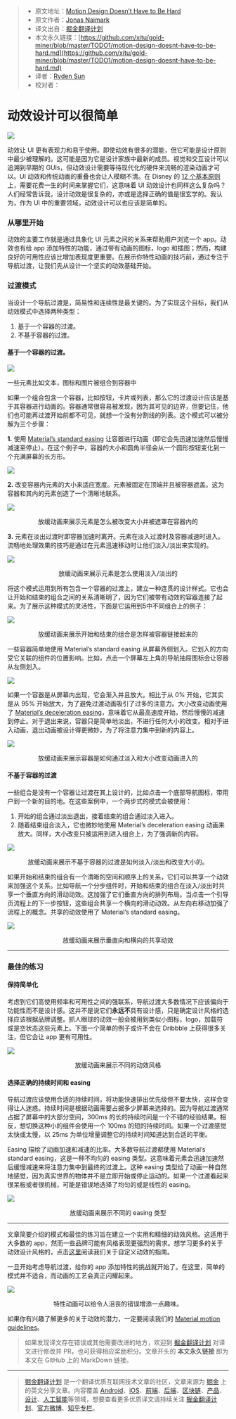 > * 原文地址：[Motion Design Doesn’t Have to Be Hard](https://medium.com/google-design/motion-design-doesnt-have-to-be-hard-33089196e6c2)
> * 原文作者：[Jonas Naimark](https://medium.com/@jnaimark?source=post_header_lockup)
> * 译文出自：[掘金翻译计划](https://github.com/xitu/gold-miner)
> * 本文永久链接：[https://github.com/xitu/gold-miner/blob/master/TODO1/motion-design-doesnt-have-to-be-hard.md](https://github.com/xitu/gold-miner/blob/master/TODO1/motion-design-doesnt-have-to-be-hard.md)
> * 译者：[Ryden Sun](https://juejin.im/user/585b9407da2f6000657a5c0c)
> * 校对者：

# 动效设计可以很简单

![](https://cdn-images-1.medium.com/max/2000/1*mVa7DA7XfZUb0cDpNj-Vng.gif)

动效让 UI 更有表现力和易于使用。即使动效有很多的潜能，但它可能是设计原则中最少被理解的。这可能是因为它是设计家族中最新的成员。视觉和交互设计可以追溯到早期的 GUIs，但动效设计需要等待现代化的硬件来流畅的渲染动画才可以。UI 动效和传统动画的重叠也会让人模糊不清。在 Disney 的 [12 个基本原则](https://en.wikipedia.org/wiki/12_basic_principles_of_animation) 上，需要花费一生的时间来掌握它们，这意味着 UI 动效设计也同样这么复杂吗？人们经常告诉我，设计动效是很复杂的，亦或是选择正确的值是很玄学的。我认为，作为 UI 中的重要领域，动效设计可以也应该是简单的。

### 从哪里开始

动效的主要工作就是通过具象化 UI 元素之间的关系来帮助用户浏览一个 app。动效也有给 app 添加特性的功能，通过带有动画的图标，logo 和插图；然而，构建良好的可用性应该比增加表现度更重要。在展示你特性动画的技巧前，通过专注于导航过渡，让我们先从设计一个坚实的动效基础开始。

### 过渡模式

当设计一个导航过渡是，简易性和连续性是最关键的。为了实现这个目标，我们从动效模式中选择两种类型：

1.  基于一个容器的过渡。
2.  不基于容器的过渡。

#### 基于一个容器的过渡。

![](https://cdn-images-1.medium.com/max/600/1*SX8QU5bCP1ceLQhM1DRr8g.gif)

一些元素比如文本，图标和图片被组合到容器中

如果一个组合包含一个容器，比如按钮，卡片或列表，那么它的过渡设计应该是基于其容器进行动画的。容器通常很容易被发现，因为其可见的边界，但要记住，他们也可能再过渡开始前都不可见，就想一个没有分割线的列表。这个模式可以被分解为三个步骤：

**1.** 使用 [Material’s standard easing](https://material.io/design/motion/speed.html#easing) 让容器进行动画（即它会先迅速加速然后慢慢减速至停止）。在这个例子中，容器的大小和圆角半径会从一个圆形按钮变化到一个充满屏幕的长方形。

![](https://cdn-images-1.medium.com/max/800/1*dv557WZmYFEx_T7Z4XUpFA.gif)

**2.** 改变容器内元素的大小来适应宽度。元素被固定在顶端并且被容器遮盖。这为容器和其内的元素创造了一个清晰地联系。

![](https://cdn-images-1.medium.com/max/800/1*IgUQHrbcRGyGpW8laj6ZWw.gif)

<center>放缓动画来展示元素是怎么被改变大小并被遮罩在容器内的</center>

**3.** 元素在淡出过渡时即容器加速时离开。元素在淡入过渡时及容器减速时进入。流畅地处理效果的技巧是通过在元素迅速移动时让他们淡入/淡出来实现的。

![](https://cdn-images-1.medium.com/max/1000/1*GXG-QKLh4ILSjw3_A9FCfA.gif)

<center>放缓动画来展示元素是怎么使用淡入/淡出的</center>

将这个模式运用到所有包含一个容器的过渡上，建立一种连贯的设计样式。它也会让开始和结束的组合之间的关系清晰明了，因为它们被带有动效的容器连接了起来。为了展示这种模式的灵活性，下面是它运用到5中不同组合上的例子：

![](https://cdn-images-1.medium.com/max/2000/1*uyyN_Xoe3fnvlVi0mvY0nA.gif)

<center>放缓动画来展示开始和结束的组合是怎样被容器链接起来的</center>

一些容器简单地使用 Material’s standard easing 从屏幕外侧划入。它划入的方向受它关联的组件的位置影响。比如，点击一个屏幕左上角的导航抽屉图标会让容器从左侧划入。

![](https://cdn-images-1.medium.com/max/1000/1*kDHIYLL1TQq9brqgkBDcvA.gif)

如果一个容器是从屏幕内出现，它会渐入并且放大。相比于从 0% 开始，它其实是从 95% 开始放大，为了避免过渡动画吸引了过多的注意力。大小改变动画使用了 [Material’s deceleration easing](https://material.io/design/motion/speed.html#easing)，意味着它从最高速度开始，然后慢慢的减速到停止。对于退出来说，容器只是简单地淡出，不进行任何大小的改变。相对于进入动画，退出动画被设计得更微妙，为了将注意力集中到新的内容上。

![](https://cdn-images-1.medium.com/max/800/1*JmunYZEFJzSaV7kCyzYPMg.gif)

<center>放缓动画来展示容器是如何通过淡入和大小改变动画进入的</center>

#### 不基于容器的过渡

一些组合是没有一个容器让过渡在其上设计的，比如点击一个底部导航图标，带用户到一个新的目的地。在这些案例中，一个两步式的模式会被使用：

1.  开始的组合通过淡出退出，接着结束的组合通过淡入进入。
2.  随着结束组合淡入，它也微妙地使用 Material’s deceleration easing 动画来放大。同样，大小改变只被运用到进入组合上，为了强调新的内容。

![](https://cdn-images-1.medium.com/max/800/1*EMaQi0I-Zvt3JHEiqal56Q.gif)

<center>放缓动画来展示不基于容器的过渡是如何淡入/淡出和改变大小的。</center>

如果开始和结束的组合有一个清晰的空间和顺序上的关系，它们可以共享一个动效来加强这个关系。比如导航一个分步组件时，开始和结束的组合在淡入/淡出时共享一个垂直方向的滑动动效。这加强了它们垂直方向的排列布局。当点击一个引导页流程上的下一步按钮，这些组合共享一个横向的滑动动效。从左向右移动加强了流程上的概念。共享的动效使用了 Material’s standard easing。

![](https://cdn-images-1.medium.com/max/1000/1*9pGkX_CRRRlnhIHy4ZvxOA.gif)

<center>放缓动画来展示垂直向和横向的共享动效</center>

* * *

### 最佳的练习

#### 保持简单化

考虑到它们高使用频率和可用性之间的强联系，导航过渡大多数情况下应该偏向于功能性而不是设计感。这并不是说它们**永远不**具有设计感，只是确定设计风格的选择应该根据品牌调整。抓人眼球的动效一般会被用到类似小图标，logo，加载符或是空状态这些元素上。下面一个简单的例子或许不会在 Dribbble 上获得很多关注，但它会让 app 更有可用性。

![](https://cdn-images-1.medium.com/max/1000/1*9vPdOuElDyPZtCHYM3shFA.gif)

<center>放缓动画来展示不同的动效风格</center>

#### 选择正确的持续时间和 easing

导航过渡应该使用合适的持续时间，将功能快速排出优先级但不要太快，这样会变得让人迷惑。持续时间是根据动画需要占据多少屏幕来选择的。因为导航过渡通常占据了屏幕中的大部分空间，300ms 的长的持续时间是一个不错的经验结果。相反，想切换这种小的组件会使用一个 100ms 的短的持续时间。如果一个过渡感觉太快或太慢，以 25ms 为单位增量调整它的持续时间知道达到合适的平衡。

Easing 描绘了动画加速和减速的比率。大多数导航过渡都使用 Material’s standard easing，这是一种不均匀的 easing 类型。这意味着元素会迅速加速然后缓慢减速来将注意力集中到最终的过渡上。这种 easing 类型给了动画一种自然地感觉，因为真实世界的物体并不是立即开始或停止运动的。如果一个过渡看起来很呆板或者很机械，可能是错误地选择了均匀的或是线性的 easing。

![](https://cdn-images-1.medium.com/max/1000/1*UNRu3Rm4_fgj8j8xUGFHvg.gif)

<center>放缓动画来展示不同的 easing 类型</center>

* * *

文章简要介绍的模式和最佳的练习旨在建立一个实用和精细的动效风格。这适用于大多数的 app，然而一些品牌可能有风格表现更强烈的需求。想学习更多的关于动效设计风格的，点击[这里](https://material.io/design/motion/customization.html)阅读我们关于自定义动效的指南。

一旦开始考虑导航过渡，给你的 app 添加特性的挑战就开始了。在这里，简单的模式并不适合，而动画的工艺会真正闪耀起来。

![](https://cdn-images-1.medium.com/max/800/1*N22ZpI-Mvv5vMXTWCx77nQ.gif)

<center>特性动画可以给令人沮丧的错误增添一点趣味。</center>

如果你有兴趣了解更多的关于动效的潜力，一定要阅读我们的 [Material motion guidelines](https://material.io/design/motion/understanding-motion.html#principles)。

> 如果发现译文存在错误或其他需要改进的地方，欢迎到 [掘金翻译计划](https://github.com/xitu/gold-miner) 对译文进行修改并 PR，也可获得相应奖励积分。文章开头的 **本文永久链接** 即为本文在 GitHub 上的 MarkDown 链接。


---

> [掘金翻译计划](https://github.com/xitu/gold-miner) 是一个翻译优质互联网技术文章的社区，文章来源为 [掘金](https://juejin.im) 上的英文分享文章。内容覆盖 [Android](https://github.com/xitu/gold-miner#android)、[iOS](https://github.com/xitu/gold-miner#ios)、[前端](https://github.com/xitu/gold-miner#前端)、[后端](https://github.com/xitu/gold-miner#后端)、[区块链](https://github.com/xitu/gold-miner#区块链)、[产品](https://github.com/xitu/gold-miner#产品)、[设计](https://github.com/xitu/gold-miner#设计)、[人工智能](https://github.com/xitu/gold-miner#人工智能)等领域，想要查看更多优质译文请持续关注 [掘金翻译计划](https://github.com/xitu/gold-miner)、[官方微博](http://weibo.com/juejinfanyi)、[知乎专栏](https://zhuanlan.zhihu.com/juejinfanyi)。

